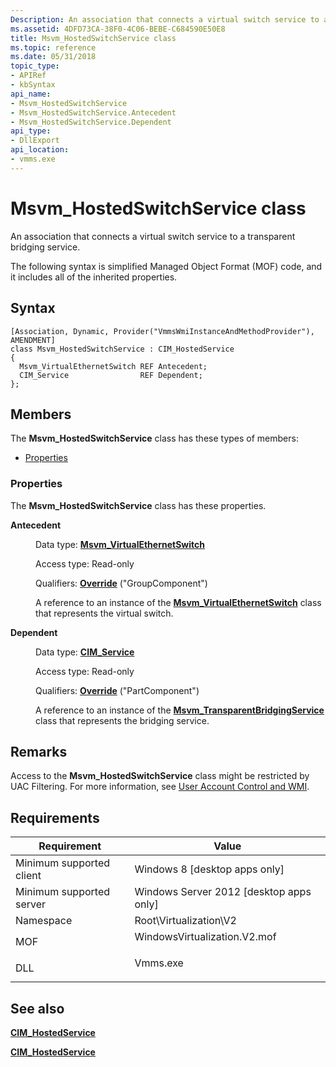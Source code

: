 ```yaml
---
Description: An association that connects a virtual switch service to a transparent bridging service.
ms.assetid: 4DFD73CA-38F0-4C06-BEBE-C684590E50E8
title: Msvm_HostedSwitchService class
ms.topic: reference
ms.date: 05/31/2018
topic_type: 
- APIRef
- kbSyntax
api_name: 
- Msvm_HostedSwitchService
- Msvm_HostedSwitchService.Antecedent
- Msvm_HostedSwitchService.Dependent
api_type: 
- DllExport
api_location: 
- vmms.exe
---
```


# Msvm\_HostedSwitchService class

An association that connects a virtual switch service to a transparent bridging service.

The following syntax is simplified Managed Object Format (MOF) code, and it includes all of the inherited properties.

## Syntax

``` syntax
[Association, Dynamic, Provider("VmmsWmiInstanceAndMethodProvider"), AMENDMENT]
class Msvm_HostedSwitchService : CIM_HostedService
{
  Msvm_VirtualEthernetSwitch REF Antecedent;
  CIM_Service                REF Dependent;
};
```

## Members

The **Msvm\_HostedSwitchService** class has these types of members:

-   [Properties](#properties)

### Properties

The **Msvm\_HostedSwitchService** class has these properties.

<dl> <dt>

**Antecedent**
</dt> <dd> <dl> <dt>

Data type: **[**Msvm\_VirtualEthernetSwitch**](msvm-virtualethernetswitch.md)**
</dt> <dt>

Access type: Read-only
</dt> <dt>

Qualifiers: [**Override**](/windows/desktop/WmiSdk/standard-qualifiers) ("GroupComponent")
</dt> </dl>

A reference to an instance of the [**Msvm\_VirtualEthernetSwitch**](msvm-virtualethernetswitch.md) class that represents the virtual switch.

</dd> <dt>

**Dependent**
</dt> <dd> <dl> <dt>

Data type: **[**CIM\_Service**](/windows/desktop/CIMWin32Prov/cim-service)**
</dt> <dt>

Access type: Read-only
</dt> <dt>

Qualifiers: [**Override**](/windows/desktop/WmiSdk/standard-qualifiers) ("PartComponent")
</dt> </dl>

A reference to an instance of the [**Msvm\_TransparentBridgingService**](msvm-transparentbridgingservice.md) class that represents the bridging service.

</dd> </dl>

## Remarks

Access to the **Msvm\_HostedSwitchService** class might be restricted by UAC Filtering. For more information, see [User Account Control and WMI](/windows/desktop/WmiSdk/user-account-control-and-wmi).

## Requirements



| Requirement | Value |
|-------------------------------------|---------------------------------------------------------------------------------------------------------|
| Minimum supported client<br/> | Windows 8 \[desktop apps only\]<br/>                                                              |
| Minimum supported server<br/> | Windows Server 2012 \[desktop apps only\]<br/>                                                    |
| Namespace<br/>                | Root\\Virtualization\\V2<br/>                                                                     |
| MOF<br/>                      | <dl> <dt>WindowsVirtualization.V2.mof</dt> </dl> |
| DLL<br/>                      | <dl> <dt>Vmms.exe</dt> </dl>                     |



## See also

<dl> <dt>

[**CIM\_HostedService**](cim-hostedservice.md)
</dt> <dt>

[**CIM\_HostedService**](/windows/desktop/CIMWin32Prov/cim-hostedservice)
</dt> </dl>

 

